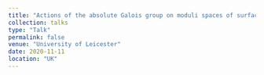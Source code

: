 ```yaml
---
title: "Actions of the absolute Galois group on moduli spaces of surfaces"
collection: talks
type: "Talk"
permalink: false
venue: "University of Leicester"
date: 2020-11-11
location: "UK"
---
```

